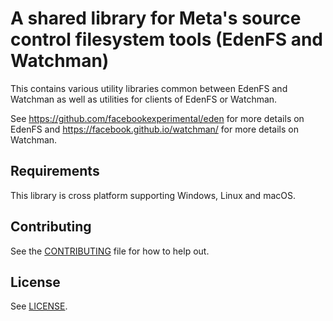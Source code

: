 # A shared library for Meta's source control filesystem tools (EdenFS and Watchman)
This contains various utility libraries common between EdenFS and Watchman as
well as utilities for clients of EdenFS or Watchman.

See https://github.com/facebookexperimental/eden for more details on EdenFS
and https://facebook.github.io/watchman/ for more details on Watchman.

## Requirements
This library is cross platform supporting Windows, Linux and macOS.

## Contributing

See the [CONTRIBUTING](CONTRIBUTING.md) file for how to help out.

## License

See [LICENSE](LICENSE).
